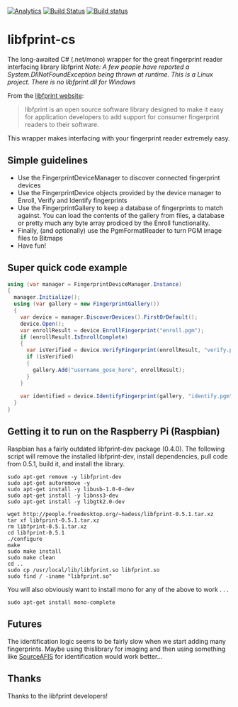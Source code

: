 [![Analytics](https://ga-beacon.appspot.com/UA-8535255-2/unosquare/libfprint-cs/)](https://github.com/igrigorik/ga-beacon)
[![Build Status](https://travis-ci.org/unosquare/libfprint-cs.svg?branch=master)](https://travis-ci.org/unosquare/libfprint-cs)
[![Build status](https://ci.appveyor.com/api/projects/status/jxi3ixge0p8jx9e8/branch/master?svg=true)](https://ci.appveyor.com/project/geoperez/libfprint-cs/branch/master)

# libfprint-cs

The long-awaited C# (.net/mono) wrapper for the great fingerprint reader interfacing library libfprint
*Note: A few people have reported a System.DllNotFoundException being thrown at runtime. This is a Linux project. There is no libfprint.dll for Windows*

From the <a target="_blank" href="http://www.freedesktop.org/wiki/Software/fprint/libfprint/">libfprint website</a>:
<blockquote>
libfprint is an open source software library designed to make it easy for application developers to add support for consumer fingerprint readers to their software.
</blockquote>

This wrapper makes interfacing with your fingerprint reader extremely easy.

## Simple guidelines
<ul>
<li>Use the FingerprintDeviceManager to discover connected fingerprint devices</li>
<li>Use the FingerprintDevice objects provided by the device manager to Enroll, Verify and Identify fingerprints</li>
<li>Use the FingerprintGallery to keep a database of fingerprints to match against. You can load the contents of the gallery from files, a database or pretty much any byte array prodiced by the Enroll functionality.</li>
<li>Finally, (and optionally) use the PgmFormatReader to turn PGM image files to Bitmaps</li>
<li>Have fun!</li>
</ul>

## Super quick code example

```cs
using (var manager = FingerprintDeviceManager.Instance)
{
  manager.Initialize();
  using (var gallery = new FingerprintGallery())
  {
    var device = manager.DiscoverDevices().FirstOrDefault();
    device.Open();
    var enrollResult = device.EnrollFingerprint("enroll.pgm");
    if (enrollResult.IsEnrollComplete)
    {
      var isVerified = device.VerifyFingerprint(enrollResult, "verify.pgm");
      if (isVerified)
      {
        gallery.Add("username_gose_here", enrollResult);
      }
    }
    
    var identified = device.IdentifyFingerprint(gallery, "identify.pgm");
  }
}
```

## Getting it to run on the Raspberry Pi (Raspbian)

Raspbian has a fairly outdated libfprint-dev package (0.4.0). The following script will remove the installed libfprint-dev, install dependencies, pull code from 0.5.1, build it, and install the library.

```shell
sudo apt-get remove -y libfprint-dev
sudo apt-get autoremove -y
sudo apt-get install -y libusb-1.0-0-dev
sudo apt-get install -y libnss3-dev
sudo apt-get install -y libgtk2.0-dev

wget http://people.freedesktop.org/~hadess/libfprint-0.5.1.tar.xz
tar xf libfprint-0.5.1.tar.xz
rm libfprint-0.5.1.tar.xz
cd libfprint-0.5.1
./configure
make
sudo make install
sudo make clean
cd ..
sudo cp /usr/local/lib/libfprint.so libfprint.so
sudo find / -iname "libfprint.so"
```

You will also obviously want to install mono for any of the above to work . . .
```shell
sudo apt-get install mono-complete
```

## Futures

The identification logic seems to be fairly slow when we start adding many fingerprints. Maybe using thislibrary for imaging and then using something like <a target="_blank" href="https://sourceafis.angeloflogic.com/">SourceAFIS</a> for identification would work better...

## Thanks

Thanks to the libfprint developers!
